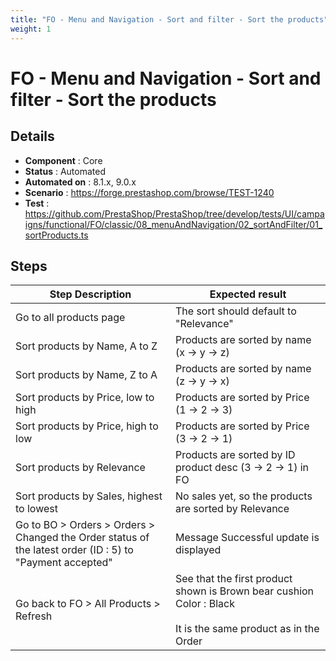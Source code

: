 ```yaml
---
title: "FO - Menu and Navigation - Sort and filter - Sort the products"
weight: 1
---
```


# FO - Menu and Navigation - Sort and filter - Sort the products
## Details
* **Component** : Core
* **Status** : Automated
* **Automated on** : 8.1.x, 9.0.x
* **Scenario** : https://forge.prestashop.com/browse/TEST-1240
* **Test** : https://github.com/PrestaShop/PrestaShop/tree/develop/tests/UI/campaigns/functional/FO/classic/08_menuAndNavigation/02_sortAndFilter/01_sortProducts.ts

## Steps
| Step Description | Expected result |
| ----- | ----- |
| Go to all products page | The sort should default to "Relevance" |
| Sort products by Name, A to Z | Products are sorted by name (x -> y -> z) |
| Sort products by Name, Z to A | Products are sorted by name (z -> y -> x) |
| Sort products by Price, low to high | Products are sorted by Price (1 -> 2 -> 3) |
| Sort products by Price, high to low | Products are sorted by Price (3 -> 2 -> 1) |
| Sort products by Relevance | Products are sorted by ID product desc (3 -> 2 -> 1) in FO |
| Sort products by Sales, highest to lowest | No sales yet, so the products are sorted by Relevance |
| Go to BO > Orders > Orders > Changed the Order status of the latest order (ID : 5) to "Payment accepted" | Message Successful update is displayed |
| Go back to FO > All Products > Refresh | See that the first product shown is Brown bear cushion Color : Black<br><br>It is the same product as in the Order |